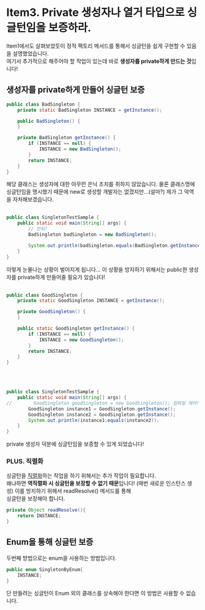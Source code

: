 # Item3. Private 생성자나 열거 타입으로 싱글턴임을 보증하라.
Item1에서도 살펴보았듯이 정적 팩토리 메서드를 통해서 싱글턴을 쉽게 구현할 수 있음을 설명했었습니다.  
여기서 추가적으로 해주어야 할 작업이 있는데 바로 **생성자를 private하게 만드는 것**입니다!  

## 생성자를 private하게 만들어 싱글턴 보증

```java
public class BadSingleton {
    private static BadSingleton INSTANCE = getInstance();

    public BadSingleton() {
    }

    private BadSingleton getInstance() {
        if (INSTANCE == null) {
            INSTANCE = new BadSingleton();
        }
        return INSTANCE;
    }
}
```
해당 클래스는 생성자에 대한 아무런 은닉 조치를 취하지 않았습니다. 
물론 클래스명에 싱글턴임을 명시했기 때문에 new로 생성할 개발자는 없겠지만...(설마?) 제가 그 악역을 자처해보겠습니다.
<br></br>
```java
public class SingletonTestSample {
    public static void main(String[] args) {
        // 안되!
        BadSingleton badSingleton = new BadSingleton();

        System.out.println(badSingleton.equals(BadSingleton.getInstance()));
    }
}
```
이렇게 눈물나는 상황이 벌어지게 됩니다... 이 상황을 방지하기 위해서는 public한 생성자를
private하게 만들어줄 필요가 있습니다!
<br></br>

```java
public class GoodSingleton {
    private static GoodSingleton INSTANCE = getInstance();

    private GoodSingleton() {
    }

    public static GoodSingleton getInstance() {
        if (INSTANCE == null) {
            INSTANCE = new GoodSingleton();
        }
        return INSTANCE;
    }
}
```
<br></br>

```java
public class SingletonTestSample {
    public static void main(String[] args) {
//        GoodSingleton goodSingleton = new GoodSingleton(); 컴파일 에러!
        GoodSingleton instance1 = GoodSingleton.getInstance();
        GoodSingleton instance2 = GoodSingleton.getInstance();
        System.out.println(instance1.equals(instance2));
    }
}
```
private 생성자 덕분에 싱글턴임을 보증할 수 있게 되었습니다!

### PLUS. 직렬화
싱글턴을 [직렬화](https://techblog.woowahan.com/2550/)하는 작업을 하기 위해서는 추가 작업이 필요합니다.  
왜냐하면 **역직렬화 시 싱글턴을 보장할 수 없기 때문**입니다! (매번 새로운 인스턴스 생성) 이를 방지하기 위해서 readResolve() 메서드를 통해  
싱글턴을 보장해야 합니다.
```java
private Object readResolve(){
    return INSTANCE;
}
```


## Enum을 통해 싱글턴 보증
두번째 방법으로는 enum을 사용하는 방법입니다.
```java
public enum SingletonByEnum{
    INSTANCE;
}
```
단 만들려는 싱글턴이 Enum 외의 클래스를 상속해야 한다면 이 방법은 사용할 수 없습니다.